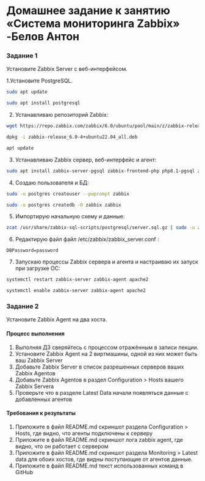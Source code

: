 # Домашнее задание к занятию «Система мониторинга Zabbix» -Белов Антон

### Задание 1 

Установите Zabbix Server с веб-интерфейсом.


1.Установите PostgreSQL.
```bash
sudo apt update
```
```bash
sudo apt install postgresql
```
2. Устанавливаю репозиторий Zabbix:
```bash
wget https://repo.zabbix.com/zabbix/6.0/ubuntu/pool/main/z/zabbix-release/zabbix-release_6.0-4%2Bubuntu22.04_all.deb
```
```bash
dpkg -i zabbix-release_6.0-4+ubuntu22.04_all.deb
```
```bash
apt update
```
3. Устанавливаю Zabbix сервер, веб-интерфейс и агент:
```bash
sudo apt install zabbix-server-pgsql zabbix-frontend-php php8.1-pgsql zabbix-apache-conf zabbix-sql-scripts zabbix-agent
```
4. Создаю пользователя и БД:
```bash
sudo -u postgres createuser --pwprompt zabbix
```
```bash
sudo -u postgres createdb -O zabbix zabbix
```
5. Импортирую начальную схему и данные:
```bash
zcat /usr/share/zabbix-sql-scripts/postgresql/server.sql.gz | sudo -u zabbix psql zabbix
```
6. Редактирую файл файл /etc/zabbix/zabbix_server.conf :
```
DBPassword=password
```
7. Запускаю процессы Zabbix сервера и агента и настраиваю их запуск при загрузке ОС:
```bash
systemctl restart zabbix-server zabbix-agent apache2
```
```bash
systemctl enable zabbix-server zabbix-agent apache2
```

### Задание 2 

Установите Zabbix Agent на два хоста.

#### Процесс выполнения
1. Выполняя ДЗ сверяйтесь с процессом отражённым в записи лекции.
2. Установите Zabbix Agent на 2 виртмашины, одной из них может быть ваш Zabbix Server
3. Добавьте Zabbix Server в список разрешенных серверов ваших Zabbix Agentов
4. Добавьте Zabbix Agentов в раздел Configuration > Hosts вашего Zabbix Servera
5. Проверьте что в разделе Latest Data начали появляться данные с добавленных агентов

#### Требования к результаты 
1. Приложите в файл README.md скриншот раздела Configuration > Hosts, где видно, что агенты подключены к серверу
2. Приложите в файл README.md скриншот лога zabbix agent, где видно, что он работает с сервером
3. Приложите в файл README.md скриншот раздела Monitoring > Latest data для обоих хостов, где видны поступающие от агентов данные.
4. Приложите в файл README.md текст использованных команд в GitHub


